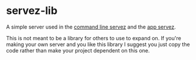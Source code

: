 # servez-lib

A simple server used in the [command line servez](https://github.com/greggman/servez-cli)
and the [app servez](https://greggman.github.io/servez).

This is not meant to be a library for others to use to expand on. If you're making your
own server and you like this library I suggest you just copy the code rather than make
your project dependent on this one.
